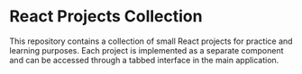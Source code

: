 # React Projects Collection

This repository contains a collection of small React projects for practice and learning purposes. Each project is implemented as a separate component and can be accessed through a tabbed interface in the main application.